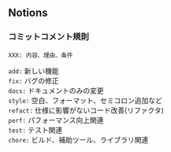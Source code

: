 ## Notions

### コミットコメント規則
`XXX: 内容、理由、条件`

`add:` 新しい機能<br>
`fix:` バグの修正<br>
`docs:` ドキュメントのみの変更<br>
`style:` 空白、フォーマット、セミコロン追加など<br>
`refact:` 仕様に影響がないコード改善(リファクタ)<br>
`perf:` パフォーマンス向上関連<br>
`test:` テスト関連<br>
`chore:` ビルド、補助ツール、ライブラリ関連<br>
